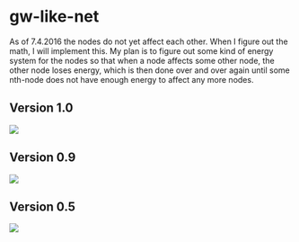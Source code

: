 # gw-like-net

As of 7.4.2016 the nodes do not yet affect each other. When I figure out the math, I will implement this. My plan is to figure out some kind of energy system for the nodes so that when a node affects some other node, the other node loses energy, which is then done over and over again until some nth-node does not have enough energy to affect any more nodes.

## Version 1.0

![](http://puu.sh/obXji/96413b153e.png)

## Version 0.9

![](http://puu.sh/o9uNQ/1ca5d0edf6.jpg)

## Version 0.5

![](http://puu.sh/o9q79/70c8332eed.jpg)


